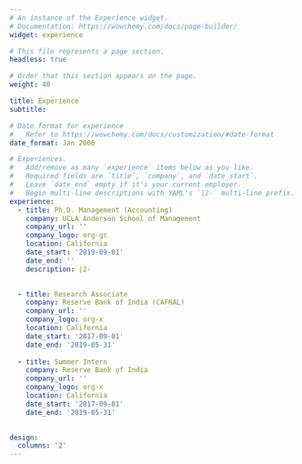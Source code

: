 ```yaml
---
# An instance of the Experience widget.
# Documentation: https://wowchemy.com/docs/page-builder/
widget: experience

# This file represents a page section.
headless: true

# Order that this section appears on the page.
weight: 40

title: Experience
subtitle:

# Date format for experience
#   Refer to https://wowchemy.com/docs/customization/#date-format
date_format: Jan 2006

# Experiences.
#   Add/remove as many `experience` items below as you like.
#   Required fields are `title`, `company`, and `date_start`.
#   Leave `date_end` empty if it's your current employer.
#   Begin multi-line descriptions with YAML's `|2-` multi-line prefix.
experience:
  - title: Ph.D. Management (Accounting)
    company: UCLA Anderson School of Management
    company_url: ''
    company_logo: org-gc
    location: California
    date_start: '2019-09-01'
    date_end: ''
    description: |2-
    

  - title: Research Associate
    company: Reserve Bank of India (CAFRAL)
    company_url: ''
    company_logo: org-x
    location: California
    date_start: '2017-09-01'
    date_end: '2019-05-31'
    
  - title: Summer Intern
    company: Reserve Bank of India 
    company_url: ''
    company_logo: org-x
    location: California
    date_start: '2017-09-01'
    date_end: '2019-05-31'
   

design:
  columns: '2'
---
```

